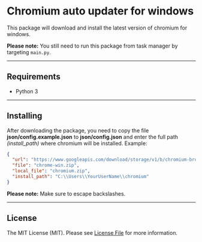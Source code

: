 # Chromium auto updater for windows
This package will download and install the latest version of chromium for windows.

**Please note:** You still need to run this package from task manager by targeting `main.py`.

-----

## Requirements
- Python 3

-----

## Installing
After downloading the package, you need to copy the file **json/config.example.json** to **json/config.json** and enter the full path _(install_path)_ where chromium will be installed.
Example:
```json
{
  "url": "https://www.googleapis.com/download/storage/v1/b/chromium-browser-snapshots/o/",
  "file": "chrome-win.zip",
  "local_file": "chromium.zip",
  "install_path": "C:\\Users\\YourUserName\\chromium"
}
```

**Please note:** Make sure to escape backslashes.

-----

## License
The MIT License (MIT). Please see [License File](https://github.com/.../blob/master/LICENSE.md) for more information.
